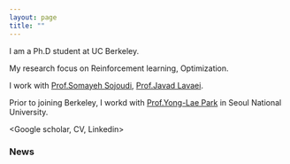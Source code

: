 ```yaml
---
layout: page
title: ""
---
```

I am a Ph.D student at UC Berkeley. 

My research focus on Reinforcement learning, Optimization. 

I work with [Prof.Somayeh Sojoudi](https://people.eecs.berkeley.edu/~sojoudi/index.html), [Prof.Javad Lavaei](https://lavaei.ieor.berkeley.edu/).

Prior to joining Berkeley, I workd with [Prof.Yong-Lae Park](https://softrobotics.snu.ac.kr/) in Seoul National University. 

<Google scholar, CV, Linkedin>

### News 

